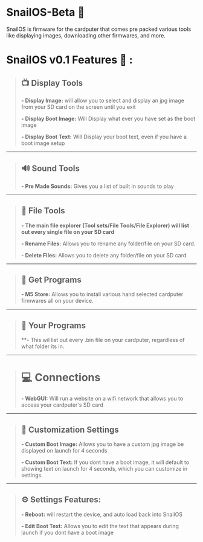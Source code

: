 # SnailOS-Beta :snail: 

SnailOS is firmware for the cardputer that comes pre packed various tools like displaying images, downloading other firmwares, and more.

# SnailOS v0.1 Features :snail: :

> ## :tv: Display Tools
> 
> **- Display Image:** will allow you to select and display an jpg image from your SD card on the screen until you exit
> 
> **- Display Boot Image:** Will Display what ever you have set as the boot image
> 
> **- Display Boot Text:** Will Display your boot text, even if you have a boot image setup

-----------------------------------

> ## :loud_sound: Sound Tools
> 
> **- Pre Made Sounds:** Gives you a list of built in sounds to play

-----------------------------------

> ## :open_file_folder: File Tools
>
> **- The main file explorer (Tool sets/File Tools/File Explorer) will list out every single file on your SD card**
> 
> **- Rename Files:** Allows you to rename any folder/file on your SD card.
> 
> **- Delete Files:** Allows you to delete any folder/file on your SD card.

-----------------------------------

> ## :minidisc: Get Programs
> 
> **- M5 Store:** Allows you to install various hand selected cardputer firmwares all on your device.

-----------------------------------

> ## :minidisc: Your Programs
> 
> **- This wil list out every .bin file on your cardputer, regardless of what folder its in.

-----------------------------------

> # :computer: Connections
> 
> **- WebGUI:** Will run a website on a wifi network that allows you to access your cardputer's SD card

-----------------------------------

> ## :art: Customization Settings
> **- Custom Boot Image:** Allows you to have a custom jpg image be displayed on launch for 4 seconds
> 
> **- Custom Boot Text:** If you dont have a boot image, it will default to showing text on launch for 4 seconds, which you can customize in settings.

-----------------------------------

> ## :gear: Settings Features:
> 
> **- Reboot:** will restart the device, and auto load back into SnailOS 
> 
> **- Edit Boot Text:** Allows you to edit the text that appears during launch if you dont have a boot image
